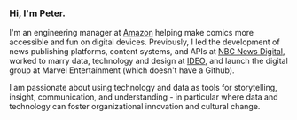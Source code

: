 ### Hi, I'm Peter.

I'm an engineering manager at [Amazon](https://github.com/amzn) helping make comics more accessible and fun on digital devices.  Previously, I led the development of news publishing platforms, content systems, and APIs at [NBC News Digital](https://github.com/nbcnews), worked to marry data, technology and design at [IDEO](https://github.com/ideo), and launch the digital group at Marvel Entertainment (which doesn't have a Github).

I am passionate about using technology and data as tools for storytelling, insight, communication, and understanding - in particular where data and technology can foster organizational innovation and cultural change.

<!--
**dethtron5000/dethtron5000** is a ✨ _special_ ✨ repository because its `README.md` (this file) appears on your GitHub profile.

Here are some ideas to get you started:

- 🔭 I’m currently working on ...
- 🌱 I’m currently learning ...
- 👯 I’m looking to collaborate on ...
- 🤔 I’m looking for help with ...
- 💬 Ask me about ...
- 📫 How to reach me: ...
- 😄 Pronouns: ...
- ⚡ Fun fact: ...
-->
